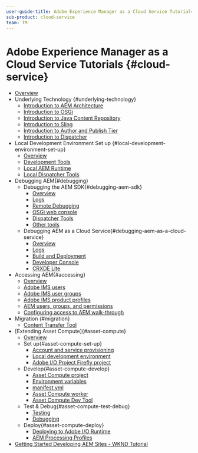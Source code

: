 ```yaml
---
user-guide-title: Adobe Experience Manager as a Cloud Service Tutorials
sub-product: cloud-service
team: TM
---
```


# Adobe Experience Manager as a Cloud Service Tutorials {#cloud-service}

+ [Overview](./overview.md)
+ Underlying Technology {#underlying-technology}
  + [Introduction to AEM Architecture](./underlying-technology/introduction-architecture.md)
  + [Introduction to OSGi](./underlying-technology/introduction-osgi.md)
  + [Introduction to Java Content Repository](./underlying-technology/introduction-jcr.md)
  + [Introduction to Sling](./underlying-technology/introduction-sling.md)
  + [Introduction to Author and Publish Tier](./underlying-technology/introduction-author-publish.md)
  + [Introduction to Dispatcher](./underlying-technology/introduction-dispatcher.md)
+ Local Development Environment Set up {#local-development-environment-set-up}
  + [Overview](./local-development-environment/overview.md)
  + [Development Tools](./local-development-environment/development-tools.md)
  + [Local AEM Runtime](./local-development-environment/aem-runtime.md)
  + [Local Dispatcher Tools](./local-development-environment/dispatcher-tools.md)
+ Debugging AEM{#debugging}
  + Debugging the AEM SDK{#debugging-aem-sdk}
    + [Overview](./debugging/aem-sdk-local-quickstart/overview.md)
    + [Logs](./debugging/aem-sdk-local-quickstart/logs.md)
    + [Remote Debugging](./debugging/aem-sdk-local-quickstart/remote-debugging.md)
    + [OSGi web console](./debugging/aem-sdk-local-quickstart/osgi-web-consoles.md)
    + [Dispatcher Tools](./debugging/aem-sdk-local-quickstart/dispatcher-tools.md)
    + [Other tools](./debugging/aem-sdk-local-quickstart/other-tools.md)
  + Debugging AEM as a Cloud Service{#debugging-aem-as-a-cloud-service}
    + [Overview](./debugging/cloud-service/overview.md)
    + [Logs](./debugging/cloud-service/logs.md)
    + [Build and Deployment](./debugging/cloud-service/build-and-deployment.md)
    + [Developer Console](./debugging/cloud-service/developer-console.md)
    + [CRXDE Lite](./debugging/cloud-service/crxde-lite.md)
+ Accessing AEM{#accessing}    
    + [Overview](./accessing/overview.md)
    + [Adobe IMS users](./accessing/adobe-ims-users.md)
    + [Adobe IMS user groups](./accessing/adobe-ims-user-groups.md)
    + [Adobe IMS product profiles](./accessing/adobe-ims-product-profiles.md)
    + [AEM users, groups, and permissions](./accessing/aem-users-groups-and-permissions.md)
    + [Configuring access to AEM walk-through](./accessing/walk-through.md)
+ Migration {#migration}
    + [Content Transfer Tool](./migration/content-transfer-tool.md)
+ [Extending Asset Compute]{#asset-compute}
    + [Overview](./develop/asset-compute/overview.md)
    + Set up{#asset-compute-set-up}
        + [Account and service provisioning ](./asset-compute/set-up/accounts-and-services.md)
        + [Local development environment](./asset-compute/set-up/development-environment.md)
        + [Adobe I/O Project Firefly project](./asset-compute/set-up/firefly.md)
    + Develop{#asset-compute-develop}
        + [Asset Compute project](.asset-compute/develop/project.md)
        + [Environment variables](./asset-compute/develop/environment-variables.md)
        + [manifest.yml](./develop/asset-compute/develop/manifest.md)
        + [Asset Compute worker](./asset-compute/develop/worker.md)
        + [Asset Compute Dev Tool](./asset-compute/develop/dev-tool.md)
    + Test & Debug{#asset-compute-test-debug}
        + [Testing](./asset-compute/test-debug/test.md)
        + [Debugging](./asset-compute/test-debug/test.md)
    + Deploy{#asset-compute-deploy}
        + [Deploying to Adobe I/O Runtime](./asset-compute/deploy/runtime.md)
        + [AEM Processing Profiles](./asset-compute/deploy/processing-profiles.md)
+ [Getting Started Developing AEM Sites - WKND Tutorial](./develop-wknd-tutorial.md)

